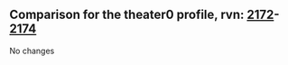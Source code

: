 ## Comparison for the theater0 profile, rvn: [2172](https://github.com/PRO100KatYT/FortniteProfileRevisions/tree/main/profiles/theater0/2172%20theater0.json)-[2174](https://github.com/PRO100KatYT/FortniteProfileRevisions/tree/main/profiles/theater0/2174%20theater0.json)

No changes
